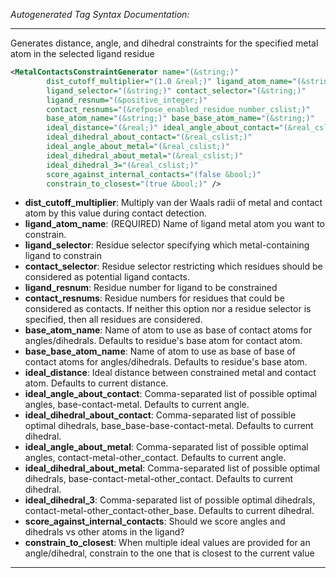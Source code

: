 <!-- THIS IS AN AUTOGENERATED FILE: Don't edit it directly, instead change the schema definition in the code itself. -->

_Autogenerated Tag Syntax Documentation:_

---
Generates distance, angle, and dihedral constraints for the specified metal atom in the selected ligand residue

```xml
<MetalContactsConstraintGenerator name="(&string;)"
        dist_cutoff_multiplier="(1.0 &real;)" ligand_atom_name="(&string;)"
        ligand_selector="(&string;)" contact_selector="(&string;)"
        ligand_resnum="(&positive_integer;)"
        contact_resnums="(&refpose_enabled_residue_number_cslist;)"
        base_atom_name="(&string;)" base_base_atom_name="(&string;)"
        ideal_distance="(&real;)" ideal_angle_about_contact="(&real_cslist;)"
        ideal_dihedral_about_contact="(&real_cslist;)"
        ideal_angle_about_metal="(&real_cslist;)"
        ideal_dihedral_about_metal="(&real_cslist;)"
        ideal_dihedral_3="(&real_cslist;)"
        score_against_internal_contacts="(false &bool;)"
        constrain_to_closest="(true &bool;)" />
```

-   **dist_cutoff_multiplier**: Multiply van der Waals radii of metal and contact atom by this value during contact detection.
-   **ligand_atom_name**: (REQUIRED) Name of ligand metal atom you want to constrain.
-   **ligand_selector**: Residue selector specifying which metal-containing ligand to constrain
-   **contact_selector**: Residue selector restricting which residues should be considered as potential ligand contacts.
-   **ligand_resnum**: Residue number for ligand to be constrained
-   **contact_resnums**: Residue numbers for residues that could be considered as contacts. If neither this option nor a residue selector is specified, then all residues are considered.
-   **base_atom_name**: Name of atom to use as base of contact atoms for angles/dihedrals. Defaults to residue's base atom for contact atom.
-   **base_base_atom_name**: Name of atom to use as base of base of contact atoms for angles/dihedrals. Defaults to residue's base atom.
-   **ideal_distance**: Ideal distance between constrained metal and contact atom. Defaults to current distance.
-   **ideal_angle_about_contact**: Comma-separated list of possible optimal angles, base-contact-metal. Defaults to current angle.
-   **ideal_dihedral_about_contact**: Comma-separated list of possible optimal dihedrals, base_base-base-contact-metal. Defaults to current dihedral.
-   **ideal_angle_about_metal**: Comma-separated list of possible optimal angles, contact-metal-other_contact. Defaults to current angle.
-   **ideal_dihedral_about_metal**: Comma-separated list of possible optimal dihedrals, base-contact-metal-other_contact. Defaults to current dihedral.
-   **ideal_dihedral_3**: Comma-separated list of possible optimal dihedrals, contact-metal-other_contact-other_base. Defaults to current dihedral.
-   **score_against_internal_contacts**: Should we score angles and dihedrals vs other atoms in the ligand?
-   **constrain_to_closest**: When multiple ideal values are provided for an angle/dihedral, constrain to the one that is closest to the current value

---
